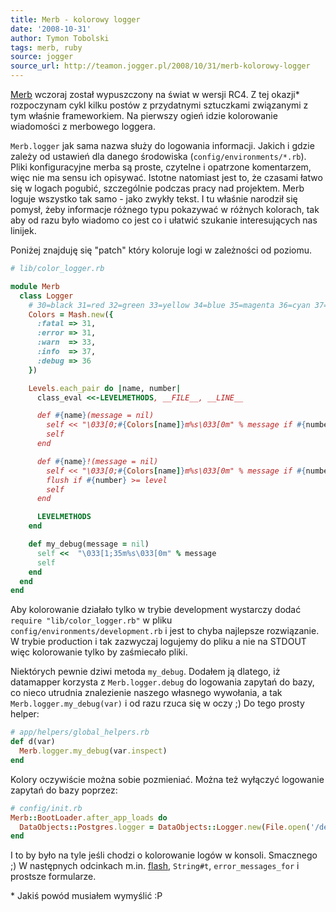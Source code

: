 ```yaml
---
title: Merb - kolorowy logger
date: '2008-10-31'
author: Tymon Tobolski
tags: merb, ruby
source: jogger
source_url: http://teamon.jogger.pl/2008/10/31/merb-kolorowy-logger
---
```

<a href="http://merbivore.com">Merb</a> wczoraj został wypuszczony na świat w wersji RC4. Z tej okazji\* rozpoczynam cykl kilku postów z przydatnymi sztuczkami związanymi z tym właśnie frameworkiem. Na pierwszy ogień idzie kolorowanie wiadomości z merbowego loggera.


`Merb.logger` jak sama nazwa służy do logowania informacji. Jakich i gdzie zależy od ustawień dla danego środowiska (`config/environments/*.rb`). Pliki konfiguracyjne merba są proste, czytelne i opatrzone komentarzem, więc nie ma sensu ich opisywać. Istotne natomiast jest to, że czasami łatwo się w logach pogubić, szczególnie podczas pracy nad projektem. Merb loguje wszystko tak samo - jako zwykły tekst. I tu właśnie narodził się pomysł, żeby informacje różnego typu pokazywać w różnych kolorach, tak aby od razu było wiadomo co jest co i ułatwić szukanie interesujących nas linijek.

Poniżej znajduję się "patch" który koloruje logi w zależności od poziomu.

```ruby
# lib/color_logger.rb

module Merb
  class Logger
    # 30=black 31=red 32=green 33=yellow 34=blue 35=magenta 36=cyan 37=white
    Colors = Mash.new({
      :fatal => 31,
      :error => 31,
      :warn  => 33,
      :info  => 37,
      :debug => 36
    })

    Levels.each_pair do |name, number|
      class_eval <<-LEVELMETHODS, __FILE__, __LINE__

      def #{name}(message = nil)
        self << "\033[0;#{Colors[name]}m%s\033[0m" % message if #{number} >= level
        self
      end

      def #{name}!(message = nil)
        self << "\033[0;#{Colors[name]}m%s\033[0m" % message if #{number} >= level
        flush if #{number} >= level
        self
      end

      LEVELMETHODS
    end

    def my_debug(message = nil)
      self <<  "\033[1;35m%s\033[0m" % message
      self
    end
  end
end
```

Aby kolorowanie działało tylko w trybie development wystarczy dodać `require "lib/color_logger.rb"` w pliku `config/environments/development.rb` i jest to chyba najlepsze rozwiązanie. W trybie production i tak zazwyczaj logujemy do pliku a nie na STDOUT więc kolorowanie tylko by zaśmiecało pliki.

Niektórych pewnie dziwi metoda `my_debug`. Dodałem ją dlatego, iż datamapper korzysta z `Merb.logger.debug` do logowania zapytań do bazy, co nieco utrudnia znalezienie naszego własnego wywołania, a tak `Merb.logger.my_debug(var)` i od razu rzuca się w oczy ;) Do tego prosty helper:

```ruby
# app/helpers/global_helpers.rb
def d(var)
  Merb.logger.my_debug(var.inspect)
end
```

Kolory oczywiście można sobie pozmieniać. Można też wyłączyć logowanie zapytań do bazy poprzez:

```ruby
# config/init.rb
Merb::BootLoader.after_app_loads do
  DataObjects::Postgres.logger = DataObjects::Logger.new(File.open('/dev/null', 'w'), Merb.logger.level)
end
```

I to by było na tyle jeśli chodzi o kolorowanie logów w konsoli. Smacznego ;)
W następnych odcinkach m.in. <a href="http://teamon.eu/2008/10/31/merb-flash/">flash</a>, `String#t`, `error_messages_for` i prostsze formularze.

\* Jakiś powód musiałem wymyślić :P

